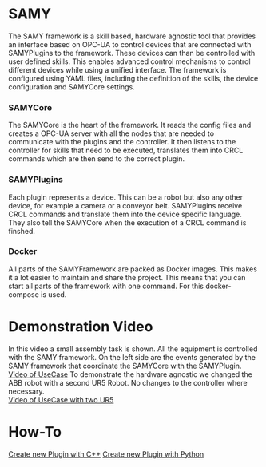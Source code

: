 # SAMY

The SAMY framework is a skill based, hardware agnostic tool that provides an interface based on OPC-UA to control devices that are connected with SAMYPlugins to the framework. These devices can than be controlled with user defined skills. This enables advanced control mechanisms to control different devices while using a unified interface. The framework is configured using YAML files, including the definition of the skills, the device configuration and SAMYCore settings.

### SAMYCore
The SAMYCore is the heart of the framework. It reads the config files and creates a OPC-UA server with all the nodes that are needed to communicate with the plugins and the controller. It then listens to the controller for skills that need to be executed, translates them into CRCL commands which are then send to the correct plugin.

### SAMYPlugins
Each plugin represents a device. This can be a robot but also any other device, for example a camera or a conveyor belt. SAMYPlugins receive CRCL commands and translate them into the device specific language. They also tell the SAMYCore when the execution of a CRCL command is finshed.

### Docker
All parts of the SAMYFramework are packed as Docker images. This makes it a lot easier to maintain and share the project. This means that you can start all parts of the framework with one command. For this docker-compose is used.

# Demonstration Video
In this video a small assembly task is shown. All the equipment is controlled with the SAMY framework. On the left side are the events generated by the SAMY framework that coordinate the SAMYCore with the SAMYPlugin. \
[Video of UseCase](assets/SAMY_FHTW_UseCase_Events.mp4)
To demonstrate the hardware agnostic we changed the ABB robot with a second UR5 Robot. No changes to the controller where necessary. \
[Video of UseCase with two UR5](assets/SAMY_FHTW_2xUR5_UseCase.mp4)


# How-To
[Create new Plugin with C++](new-plugin-cpp.md)
[Create new Plugin with Python](new-plugin-python.md)
